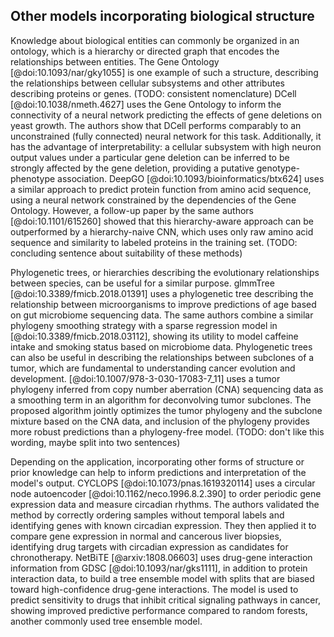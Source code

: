 ## Other models incorporating biological structure

Knowledge about biological entities can commonly be organized in an ontology, which is a hierarchy or directed graph that encodes the relationships between entities.
The Gene Ontology [@doi:10.1093/nar/gky1055] is one example of such a structure, describing the relationships between cellular subsystems and other attributes describing proteins or genes. (TODO: consistent nomenclature)
DCell [@doi:10.1038/nmeth.4627] uses the Gene Ontology to inform the connectivity of a neural network predicting the effects of gene deletions on yeast growth.
The authors show that DCell performs comparably to an unconstrained (fully connected) neural network for this task.
Additionally, it has the advantage of interpretability: a cellular subsystem with high neuron output values under a particular gene deletion can be inferred to be strongly affected by the gene deletion, providing a putative genotype-phenotype association.
DeepGO [@doi:10.1093/bioinformatics/btx624] uses a similar approach to predict protein function from amino acid sequence, using a neural network constrained by the dependencies of the Gene Ontology.
However, a follow-up paper by the same authors [@doi:10.1101/615260] showed that this hierarchy-aware approach can be outperformed by a hierarchy-naive CNN, which uses only raw amino acid sequence and similarity to labeled proteins in the training set.
(TODO: concluding sentence about suitability of these methods)

Phylogenetic trees, or hierarchies describing the evolutionary relationships between species, can be useful for a similar purpose.
glmmTree [@doi:10.3389/fmicb.2018.01391] uses a phylogenetic tree describing the relationship between microorganisms to improve predictions of age based on gut microbiome sequencing data.
The same authors combine a similar phylogeny smoothing strategy with a sparse regression model in [@doi:10.3389/fmicb.2018.03112], showing its utility to model caffeine intake and smoking status based on microbiome data.
Phylogenetic trees can also be useful in describing the relationships between subclones of a tumor, which are fundamental to understanding cancer evolution and development.
[@doi:10.1007/978-3-030-17083-7_11] uses a tumor phylogeny inferred from copy number aberration (CNA) sequencing data as a smoothing term in an algorithm for deconvolving tumor subclones.
The proposed algorithm jointly optimizes the tumor phylogeny and the subclone mixture based on the CNA data, and inclusion of the phylogeny provides more robust predictions than a phylogeny-free model. (TODO: don't like this wording, maybe split into two sentences)

Depending on the application, incorporating other forms of structure or prior knowledge can help to inform predictions and interpretation of the model's output.
CYCLOPS [@doi:10.1073/pnas.1619320114] uses a circular node autoencoder [@doi:10.1162/neco.1996.8.2.390] to order periodic gene expression data and measure circadian rhythms.
The authors validated the method by correctly ordering samples without temporal labels and identifying genes with known circadian expression.
They then applied it to compare gene expression in normal and cancerous liver biopsies, identifying drug targets with circadian expression as candidates for chronotherapy.
NetBiTE [@arxiv:1808.06603] uses drug-gene interaction information from GDSC [@doi:10.1093/nar/gks1111], in addition to protein interaction data, to build a tree ensemble model with splits that are biased toward high-confidence drug-gene interactions.
The model is used to predict sensitivity to drugs that inhibit critical signaling pathways in cancer, showing improved predictive performance compared to random forests, another commonly used tree ensemble model.

